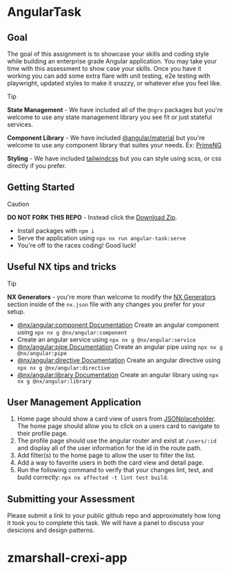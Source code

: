 # AngularTask

## Goal

The goal of this assignment is to showcase your skills and coding style while building an enterprise grade Angular application. You may take your time with this assessment to show case your skills. Once you have it working you can add some extra flare with unit testing, e2e testing with playwright, updated styles to make it snazzy, or whatever else you feel like. 

> [!TIP] 
> **State Management** - We have included all of the `@ngrx` packages but you're welcome to use any state management library you see fit or just stateful services.
> 
> **Component Library** - We have included [@angular/material](https://material.angular.io/components/categories) but you're welcome to use any component library that suites your needs. Ex: [PrimeNG](https://primeng.org/installation)
> 
> **Styling** - We have included [tailwindcss](https://tailwindcss.com/docs/styling-with-utility-classes) but you can style using scss, or css directly if you prefer.

## Getting Started

> [!CAUTION]
> **DO NOT FORK THIS REPO** - Instead click the [Download Zip](https://github.com/crexi-dev/angular/archive/refs/heads/main.zip).

- Install packages with `npm i`
- Serve the application using `npx nx run angular-task:serve`
- You're off to the races coding! Good luck!

## Useful NX tips and tricks
> [!TIP]
> **NX Generators** - you're more than welcome to modify the [NX Generators](https://nx.dev/reference/nx-json#generators) section inside of the `nx.json` file with any changes you prefer for your setup.
- [@nx/angular:component Documentation](https://nx.dev/nx-api/angular/generators/component) Create an angular component using `npx nx g @nx/angular:component`
- Create an angular service using `npx nx g @nx/angular:service`
- [@nx/angular:pipe Documentation](https://nx.dev/nx-api/angular/generators/pipe) Create an angular pipe using `npx nx g @nx/angular:pipe`
- [@nx/angular:directive Documentation](https://nx.dev/nx-api/angular/generators/directive) Create an angular directive using `npx nx g @nx/angular:directive`
- [@nx/angular:library Documentation](https://nx.dev/nx-api/angular/generators/library) Create an angular library using `npx nx g @nx/angular:library`

## User Management Application

1. Home page should show a card view of users from [JSONplaceholder](https://jsonplaceholder.typicode.com/). The home page should allow you to click on a users card to navigate to their profile page.
2. The profile page should use the angular router and exist at `/users/:id` and display all of the user information for the id in the route path.
3. Add filter(s) to the home page to allow the user to filter the list.
4. Add a way to favorite users in both the card view and detail page.
5. Run the following command to verify that your changes lint, test, and build correctly: `npx nx affected -t lint test build`.

## Submitting your Assessment

Please submit a link to your public github repo and approximately how long it took you to complete this task. We will have a panel to discuss your desicions and design patterns.
# zmarshall-crexi-app
